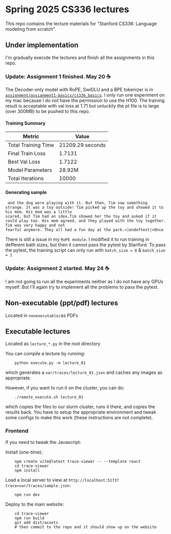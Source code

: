 # Spring 2025 CS336 lectures

This repo contains the lecture materials for "Stanford CS336: Language modeling from scratch".

## Under implementation
I'm gradually execute the lectures and finish all the assignments in this repo.
### Update: Assignment 1 finished. May 20 ☕
The Decoder-only model with RoPE, SwiGLU and a BPE tokenizer is in [`assignment/assianment1-basics/cs336_basics`](https://github.com/CatManJr/spring2025-lectures/assignment/assianment1-basics/cs336_basics). I only run one experiment on my mac because I do not have the permission to use the H100.
The training result is acceptable with val loss at 1.71 but unluckily the pt file is to large (over 300MB) to be pushed to this repo.

#### Training Summary             
| Metric              | Value            |
| ------------------- | ---------------- |
| Total Training Time | 21209.29 seconds |
| Final Train Loss    | 1.7131           |
| Best Val Loss       | 1.7122           |
| Model Parameters    | 28.92M           |
| Total Iterations    | 10000            |
#### Generating sample
```Generated Sample Text:
 and the dog were playing with it. But then, Tim saw something strange. It was a toy outside! Tim picked up the toy and showed it to his mom. His mom was a little 
scared, but Tim had an idea.Tim showed her the toy and asked if it could play too. His mom agreed, and they played with the toy together. Tim was very happy and not 
fearful anymore. They all had a fun day at the park.<|endoftext|>Once 
```
There is still a issue in my `RoPE module`. I modified it to run training in defferent bath sizes, but then it cannot pass the pytest by Stanford. To pass the pytest, the training script can only run with `batch_size = 8` & `batch_size = 1`

### Update: Assignment 2 started. May 24 ☕
I am not going to run all the experiments neither as I do not have any GPUs myself. But I'll again try to implement all the problems to pass the pytest. 
## Non-executable (ppt/pdf) lectures

Located in `nonexecutable/`as PDFs

## Executable lectures

Located as `lecture_*.py` in the root directory

You can compile a lecture by running:

        python execute.py -m lecture_01

which generates a `var/traces/lecture_01.json` and caches any images as
appropriate.

However, if you want to run it on the cluster, you can do:

        ./remote_execute.sh lecture_01

which copies the files to our slurm cluster, runs it there, and copies the
results back.  You have to setup the appropriate environment and tweak some
configs to make this work (these instructions are not complete).

### Frontend

If you need to tweak the Javascript:

Install (one-time):

        npm create vite@latest trace-viewer -- --template react
        cd trace-viewer
        npm install

Load a local server to view at `http://localhost:5173?trace=var/traces/sample.json`:

        npm run dev

Deploy to the main website:

        cd trace-viewer
        npm run build
        git add dist/assets
        # then commit to the repo and it should show up on the website
